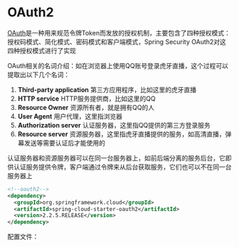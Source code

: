 # OAuth2

[OAuth](https://oauth.net/2/)是一种用来规范令牌Token而发放的授权机制，主要包含了四种授权模式：授权码模式、简化模式、密码模式和客户端模式，Spring Security OAuth2对这四种授权模式进行了实现



OAuth相关的名词介绍：如在浏览器上使用QQ账号登录虎牙直播，这个过程可以提取出以下几个名词：

1. **Third-party application** 第三方应用程序，比如这里的虎牙直播
2. **HTTP service** HTTP服务提供商，比如这里的QQ
3. **Resource Owner** 资源所有者，就是拥有QQ的人
4. **User Agent** 用户代理，这里指浏览器
5. **Authorization server** 认证服务器，这里指QQ提供的第三方登录服务
6. **Resource server** 资源服务器，这里指虎牙直播提供的服务，如高清直播，弹幕发送等需要认证后才能使用的



认证服务器和资源服务器可以在同一台服务器上，如前后端分离的服务后台，它即供认证服务提供令牌，客户端通过令牌来从后台获取服务，它们也可以不在同一台服务器上



```xml
<!--oauth2-->
<dependency>
  <groupId>org.springframework.cloud</groupId>
  <artifactId>spring-cloud-starter-oauth2</artifactId>
  <version>2.2.5.RELEASE</version>
</dependency>
```



配置文件：

```java

```



























